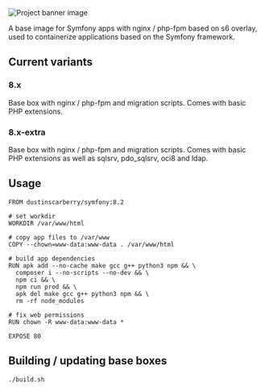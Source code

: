 <img src="https://github.com/dustinscarberry/repo-ux/raw/master/symfony-docker-base-image.png" alt="Project banner image">

A base image for Symfony apps with nginx / php-fpm based on s6 overlay, used to containerize applications based on the Symfony framework.

## Current variants

### 8.x

Base box with nginx / php-fpm and migration scripts. Comes with basic PHP extensions.

### 8.x-extra

Base box with nginx / php-fpm and migration scripts. Comes with basic PHP extensions as well as sqlsrv, pdo_sqlsrv, oci8 and ldap.

## Usage

```docker
FROM dustinscarberry/symfony:8.2

# set workdir
WORKDIR /var/www/html

# copy app files to /var/www
COPY --chown=www-data:www-data . /var/www/html

# build app dependencies
RUN apk add --no-cache make gcc g++ python3 npm && \
  composer i --no-scripts --no-dev && \
  npm ci && \
  npm run prod && \
  apk del make gcc g++ python3 npm && \
  rm -rf node_modules

# fix web permissions
RUN chown -R www-data:www-data *

EXPOSE 80
```

## Building / updating base boxes

```sh
./build.sh
```

